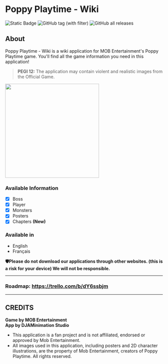 # Poppy Playtime - Wiki  
![Static Badge](https://img.shields.io/badge/Status-BETA-7e49b8?style=flat-square)
![GitHub tag (with filter)](https://img.shields.io/github/v/tag/GabrielDja/PoppyPlaytime-Wiki_App?style=flat-square&label=Latest%20Version&color=177c66)
![GitHub all releases](https://img.shields.io/github/downloads/GabrielDja/PoppyPlaytime-Wiki_App/total?style=flat-square&label=Downloads)

## About
Poppy Playtime - Wiki is a wiki application for MOB Entertainment's Poppy Playtime game. You'll find all the game information you need in this application!

> **PEGI 12:** The application may contain violent and realistic images from the Official Game.

<img src="https://static.wixstatic.com/media/31958c_b20b01db4d054ea0bc405e5cd354ea95~mv2.png" width="300" height="auto">

### Available Information
- [x] Boss
- [x] Player
- [x] Monsters
- [x] Posters
- [x] Chapters **(New)**

### Available in
- English
- Français

**🛡️Please do not download our applications through other websites. (this is a risk for your device) We will not be responsible.**

---
### Roadmap: https://trello.com/b/dY6ssbjm
---
## CREDITS
**Game by MOB Entertainment**  
**App by DJAMinimation Studio**

- This application is a fan project and is not affiliated, endorsed or approved by Mob Entertainment.
- All images used in this application, including posters and 2D character illustrations, are the property of Mob Entertainment, creators of Poppy Playtime. All rights reserved.
